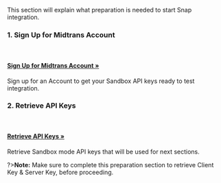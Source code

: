 This section will explain what preparation is needed to start Snap integration.

### 1. Sign Up for Midtrans Account
<br>
<div class="my-card">

#### [Sign Up for Midtrans Account &#187;](/en/midtrans-account/overview.md)
Sign up for an Account to get your Sandbox API keys ready to test integration.
</div>

### 2. Retrieve API Keys
<br>
<div class="my-card">

#### [Retrieve API Keys &#187;](/en/midtrans-account/overview.md#retrieving-api-access-keys)
Retrieve Sandbox mode API keys that will be used for next sections.
</div>

?>**Note:**
Make sure to complete this preparation section to retrieve Client Key & Server Key, before proceeding.

